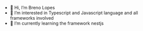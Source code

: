 - 👋 Hi, I’m Breno Lopes 
- 👀 I’m interested in Typescript and Javascript language and all frameworks involved
- 🌱 I’m currently learning the framework nestjs



